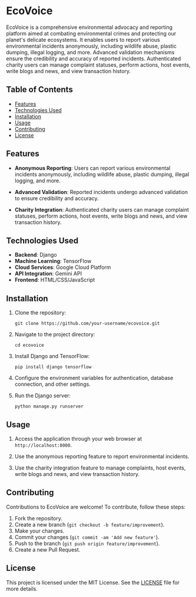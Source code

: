 # EcoVoice

EcoVoice is a comprehensive environmental advocacy and reporting platform aimed at combating environmental crimes and protecting our planet's delicate ecosystems. It enables users to report various environmental incidents anonymously, including wildlife abuse, plastic dumping, illegal logging, and more. Advanced validation mechanisms ensure the credibility and accuracy of reported incidents. Authenticated charity users can manage complaint statuses, perform actions, host events, write blogs and news, and view transaction history.

## Table of Contents

- [Features](#features)
- [Technologies Used](#technologies-used)
- [Installation](#installation)
- [Usage](#usage)
- [Contributing](#contributing)
- [License](#license)

## Features

- **Anonymous Reporting**: Users can report various environmental incidents anonymously, including wildlife abuse, plastic dumping, illegal logging, and more.
  
- **Advanced Validation**: Reported incidents undergo advanced validation to ensure credibility and accuracy.
  
- **Charity Integration**: Authenticated charity users can manage complaint statuses, perform actions, host events, write blogs and news, and view transaction history.

## Technologies Used

- **Backend**: Django
- **Machine Learning**: TensorFlow
- **Cloud Services**: Google Cloud Platform
- **API Integration**: Gemini API
- **Frontend**: HTML/CSS/JavaScript

## Installation

1. Clone the repository:
   ```
   git clone https://github.com/your-username/ecovoice.git
   ```

2. Navigate to the project directory:
   ```
   cd ecovoice
   ```

3. Install Django and TensorFlow:
   ```
   pip install django tensorflow
   ```

4. Configure the environment variables for authentication, database connection, and other settings.

5. Run the Django server:
   ```
   python manage.py runserver
   ```

## Usage

1. Access the application through your web browser at `http://localhost:8000`.

2. Use the anonymous reporting feature to report environmental incidents.

3. Use the charity integration feature to manage complaints, host events, write blogs and news, and view transaction history.

## Contributing

Contributions to EcoVoice are welcome! To contribute, follow these steps:

1. Fork the repository.
2. Create a new branch (`git checkout -b feature/improvement`).
3. Make your changes.
4. Commit your changes (`git commit -am 'Add new feature'`).
5. Push to the branch (`git push origin feature/improvement`).
6. Create a new Pull Request.

## License

This project is licensed under the MIT License. See the [LICENSE](LICENSE) file for more details.
